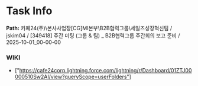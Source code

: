 # Task Info

**Path:** 카페24(주)\본사사업장\[CG]MI본부\B2B협력그룹\세일즈성장혁신팀 / jskim04 / [349418] 주간 미팅 (그룹 & 팀) _ B2B협력그룹 주간회의 보고 준비 / 2025-10-01_00-00-00

### WIKI
- ["https://cafe24corp.lightning.force.com/lightning/r/Dashboard/01ZTJ00000510Sw2AI/view?queryScope=userFolders"]

